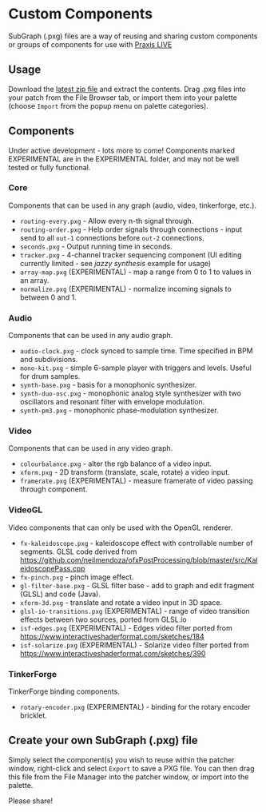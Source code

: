 # Custom Components

SubGraph (.pxg) files are a way of reusing and sharing custom components or groups of components for use with [Praxis LIVE](http://www.praxislive.org)

## Usage

Download the [latest zip file](https://github.com/praxis-live/pxg/archive/master.zip) and extract the contents. Drag .pxg files into your patch from the File Browser tab, or import them into your palette (choose `Import` from the popup menu on palette categories).

## Components

Under active development - lots more to come! Components marked EXPERIMENTAL are in the EXPERIMENTAL folder, and may not be well tested or fully functional.

### Core

Components that can be used in any graph (audio, video, tinkerforge, etc.).

* `routing-every.pxg` - Allow every n-th signal through.
* `routing-order.pxg` - Help order signals through connections - input send to all `out-1` connections before `out-2` connections.
* `seconds.pxg` - Output running time in seconds.
* `tracker.pxg` - 4-channel tracker sequencing component (UI editing currently limited - see *jazzy synthesis* example for usage)
* `array-map.pxg` (EXPERIMENTAL) - map a range from 0 to 1 to values in an array.
* `normalize.pxg` (EXPERIMENTAL) - normalize incoming signals to between 0 and 1.

### Audio

Components that can be used in any audio graph.

* `audio-clock.pxg` - clock synced to sample time. Time specified in BPM and subdivisions.
* `mono-kit.pxg` - simple 6-sample player with triggers and levels. Useful for drum samples.
* `synth-base.pxg` - basis for a monophonic synthesizer.
* `synth-duo-osc.pxg` - monophonic analog style synthesizer with two oscillators and resonant filter with envelope modulation.
* `synth-pm3.pxg` - monophonic phase-modulation synthesizer.

### Video

Components that can be used in any video graph.

* `colourbalance.pxg` - alter the rgb balance of a video input.
* `xform.pxg` - 2D transform (translate, scale, rotate) a video input.
* `framerate.pxg` (EXPERIMENTAL) - measure framerate of video passing through component.

### VideoGL

Video components that can only be used with the OpenGL renderer.

* `fx-kaleidoscope.pxg` - kaleidoscope effect with controllable number of segments. GLSL code derived from https://github.com/neilmendoza/ofxPostProcessing/blob/master/src/KaleidoscopePass.cpp
* `fx-pinch.pxg` - pinch image effect.
* `gl-filter-base.pxg` - GLSL filter base - add to graph and edit fragment (GLSL) and code (Java).
* `xform-3d.pxg` - translate and rotate a video input in 3D space.
* `glsl-io-transitions.pxg` (EXPERIMENTAL) - range of video transition effects between two sources, ported from GLSL.io
* `isf-edges.pxg` (EXPERIMENTAL) - Edges video filter ported from https://www.interactiveshaderformat.com/sketches/184
* `isf-solarize.pxg` (EXPERIMENTAL) - Solarize video filter ported from https://www.interactiveshaderformat.com/sketches/390

### TinkerForge

TinkerForge binding components.

* `rotary-encoder.pxg` (EXPERIMENTAL) - binding for the rotary encoder bricklet.

## Create your own SubGraph (.pxg) file

Simply select the component(s) you wish to reuse within the patcher window, right-click and select `Export` to save a PXG file. You can then drag this file from the File Manager into the patcher window, or import into the palette.

Please share!
